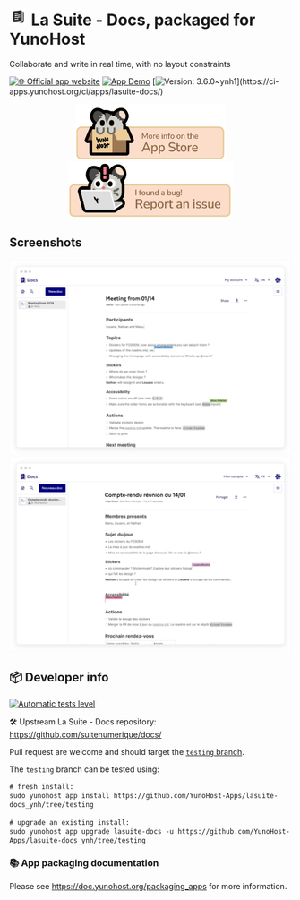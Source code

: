 <!--
N.B.: This README was automatically generated by <https://github.com/YunoHost/apps_tools/blob/main/readme_generator>
It shall NOT be edited by hand.
-->

<h1>
  <img src="https://raw.githubusercontent.com/YunoHost/apps/main/logos/lasuite-docs.png" width="32px" alt="Logo of La Suite - Docs">
  La Suite - Docs, packaged for YunoHost
</h1>

Collaborate and write in real time, with no layout constraints

[![🌐 Official app website](https://img.shields.io/badge/Official_app_website-darkgreen?style=for-the-badge)](https://docs.numerique.gouv.fr)
[![App Demo](https://img.shields.io/badge/App_Demo-blue?style=for-the-badge)](https://docs.numerique.gouv.fr)
[![Version: 3.6.0~ynh1](https://img.shields.io/badge/Version-3.6.0~ynh1-rgb(18,138,11)?style=for-the-badge)](https://ci-apps.yunohost.org/ci/apps/lasuite-docs/)


<div align="center">
<a href="https://apps.yunohost.org/app/lasuite-docs"><img height="100px" src="https://github.com/YunoHost/yunohost-artwork/raw/refs/heads/main/badges/neopossum-badges/badge_more_info_on_the_appstore.svg"/></a>
<a href="https://github.com/YunoHost-Apps/lasuite-docs_ynh/issues"><img height="100px" src="https://github.com/YunoHost/yunohost-artwork/raw/refs/heads/main/badges/neopossum-badges/badge_report_an_issue.svg"/></a>
</div>


## Screenshots
![Screenshot of La Suite - Docs](./doc/screenshots/example_en.jpg)
![Screenshot of La Suite - Docs](./doc/screenshots/example_fr.jpg)

## 📦 Developer info

[![Automatic tests level](https://apps.yunohost.org/badge/cilevel/lasuite-docs)](https://ci-apps.yunohost.org/ci/apps/lasuite-docs/)

🛠️ Upstream La Suite - Docs repository: <https://github.com/suitenumerique/docs/>

Pull request are welcome and should target the [`testing` branch](https://github.com/YunoHost-Apps/lasuite-docs_ynh/tree/testing).

The `testing` branch can be tested using:
```
# fresh install:
sudo yunohost app install https://github.com/YunoHost-Apps/lasuite-docs_ynh/tree/testing

# upgrade an existing install:
sudo yunohost app upgrade lasuite-docs -u https://github.com/YunoHost-Apps/lasuite-docs_ynh/tree/testing
```

### 📚 App packaging documentation

Please see <https://doc.yunohost.org/packaging_apps> for more information.